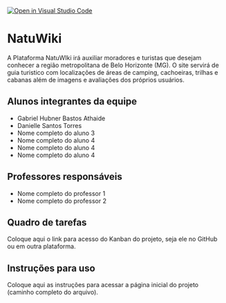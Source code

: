 [![Open in Visual Studio Code](https://classroom.github.com/assets/open-in-vscode-c66648af7eb3fe8bc4f294546bfd86ef473780cde1dea487d3c4ff354943c9ae.svg)](https://classroom.github.com/online_ide?assignment_repo_id=10694760&assignment_repo_type=AssignmentRepo)
# NatuWiki
A Plataforma NatuWIki irá auxiliar moradores e turistas que desejam conhecer a região metropolitana de Belo Horizonte (MG). O site servirá de guia turistico com localizações de áreas de camping, cachoeiras, trilhas e cabanas além de imagens e avaliações dos próprios usuários. 

## Alunos integrantes da equipe

* Gabriel Hubner Bastos Athaide
* Danielle Santos Torres
* Nome completo do aluno 3
* Nome completo do aluno 4
* Nome completo do aluno 4
* Nome completo do aluno 4

## Professores responsáveis

* Nome completo do professor 1
* Nome completo do professor 2

## Quadro de tarefas
Coloque aqui o link para acesso do Kanban do projeto, seja ele no GitHub ou em outra plataforma.

## Instruções para uso
Coloque aqui as instruções para acessar a página inicial do projeto (caminho completo do arquivo).
